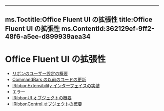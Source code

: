 

---
ms.Toctitle:Office Fluent UI の拡張性
title:Office Fluent UI の拡張性
ms.ContentId:362129ef-9ff2-48f6-a5ee-d899939aea34
---
# Office Fluent UI の拡張性


- [リボンのユーザー設定の概要](ee49751d-9eae-357c-5fa9-0b2dd4ff0890.md)
- [CommandBars の以前のコードの更新](58bc6957-fa1e-72ac-1836-a2a411e089c2.md)
- [IRibbonExtensibility インターフェイスの実装](ad798afe-b3a9-4d03-86b3-b1226d9b55c8.md)
- エラー
- [IRibbonUI オブジェクトの概要](ef273431-550f-4ff6-b964-79d05b09bea5.md)
- [IRibbonControl オブジェクトの概要](32a0ae0b-26d9-673b-d609-b86696538435.md)



